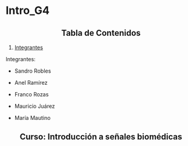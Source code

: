 # Intro_G4

<h2 style="text-align: center;">Tabla de Contenidos</h2>

1. [Integrantes](#integrantes)

<a id="integrantes"></a> 

Integrantes:
- <p align="justify">Sandro Robles</p>
- <p align="justify">Anel Ramírez</p>
- <p align="justify">Franco Rozas</p>
- <p align="justify">Mauricio Juárez</p>
- <p align="justify">María Mautino</p>

<h2 style="text-align: center;"> Curso: Introducción a señales biomédicas</h2>
